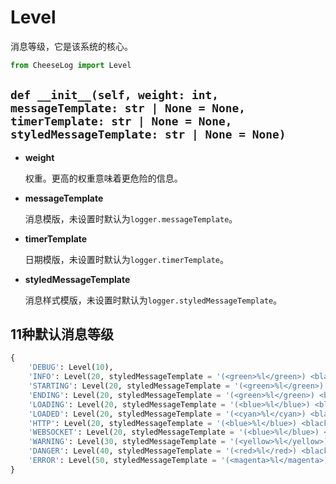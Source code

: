 # **Level**

消息等级，它是该系统的核心。

```python
from CheeseLog import Level
```

## **`def __init__(self, weight: int, messageTemplate: str | None = None, timerTemplate: str | None = None, styledMessageTemplate: str | None = None)`**

- **weight**

    权重。更高的权重意味着更危险的信息。

- **messageTemplate**

    消息模版，未设置时默认为`logger.messageTemplate`。

- **timerTemplate**

    日期模版，未设置时默认为`logger.timerTemplate`。

- **styledMessageTemplate**

    消息样式模版，未设置时默认为`logger.styledMessageTemplate`。

## **11种默认消息等级**

```python
{
    'DEBUG': Level(10),
    'INFO': Level(20, styledMessageTemplate = '(<green>%l</green>) <black>%t</black> > %c'),
    'STARTING': Level(20, styledMessageTemplate = '(<green>%l</green>) <black>%t</black> > %c'),
    'ENDING': Level(20, styledMessageTemplate = '(<green>%l</green>) <black>%t</black> > %c'),
    'LOADING': Level(20, styledMessageTemplate = '(<blue>%l</blue>) <black>%t</black> > %c'),
    'LOADED': Level(20, styledMessageTemplate = '(<cyan>%l</cyan>) <black>%t</black> > %c'),
    'HTTP': Level(20, styledMessageTemplate = '(<blue>%l</blue>) <black>%t</black> > %c'),
    'WEBSOCKET': Level(20, styledMessageTemplate = '(<blue>%l</blue>) <black>%t</black> > %c'),
    'WARNING': Level(30, styledMessageTemplate = '(<yellow>%l</yellow>) <black>%t</black> > %c'),
    'DANGER': Level(40, styledMessageTemplate = '(<red>%l</red>) <black>%t</black> > %c'),
    'ERROR': Level(50, styledMessageTemplate = '(<magenta>%l</magenta>) <black>%t</black> > %c')
}
```
